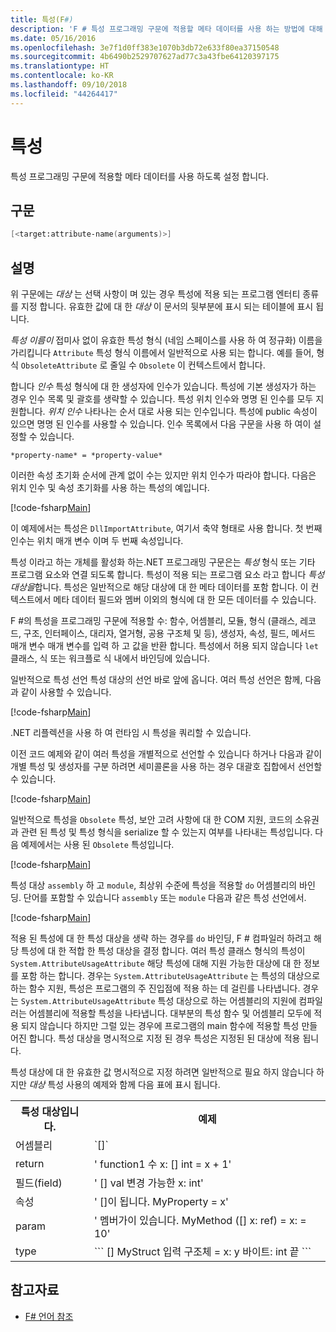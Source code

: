 ```yaml
---
title: 특성(F#)
description: 'F # 특성 프로그래밍 구문에 적용할 메타 데이터를 사용 하는 방법에 대해 알아봅니다.'
ms.date: 05/16/2016
ms.openlocfilehash: 3e7f1d0ff383e1070b3db72e633f80ea37150548
ms.sourcegitcommit: 4b6490b2529707627ad77c3a43fbe64120397175
ms.translationtype: HT
ms.contentlocale: ko-KR
ms.lasthandoff: 09/10/2018
ms.locfileid: "44264417"
---
```

# <a name="attributes"></a>특성

특성 프로그래밍 구문에 적용할 메타 데이터를 사용 하도록 설정 합니다.

## <a name="syntax"></a>구문

```fsharp
[<target:attribute-name(arguments)>]
```

## <a name="remarks"></a>설명

위 구문에는 *대상* 는 선택 사항이 며 있는 경우 특성에 적용 되는 프로그램 엔터티 종류를 지정 합니다. 유효한 값에 대 한 *대상* 이 문서의 뒷부분에 표시 되는 테이블에 표시 됩니다.

*특성 이름이* 접미사 없이 유효한 특성 형식 (네임 스페이스를 사용 하 여 정규화) 이름을 가리킵니다 `Attribute` 특성 형식 이름에서 일반적으로 사용 되는 합니다. 예를 들어, 형식 `ObsoleteAttribute` 로 줄일 수 `Obsolete` 이 컨텍스트에서 합니다.

합니다 *인수* 특성 형식에 대 한 생성자에 인수가 있습니다. 특성에 기본 생성자가 하는 경우 인수 목록 및 괄호를 생략할 수 있습니다. 특성 위치 인수와 명명 된 인수를 모두 지원합니다. *위치 인수* 나타나는 순서 대로 사용 되는 인수입니다. 특성에 public 속성이 있으면 명명 된 인수를 사용할 수 있습니다. 인수 목록에서 다음 구문을 사용 하 여이 설정할 수 있습니다.

```
*property-name* = *property-value*
```

이러한 속성 초기화 순서에 관계 없이 수는 있지만 위치 인수가 따라야 합니다. 다음은 위치 인수 및 속성 초기화를 사용 하는 특성의 예입니다.

[!code-fsharp[Main](../../../samples/snippets/fsharp/lang-ref-2/snippet6202.fs)]

이 예제에서는 특성은 `DllImportAttribute`, 여기서 축약 형태로 사용 합니다. 첫 번째 인수는 위치 매개 변수 이며 두 번째 속성입니다.

특성 이라고 하는 개체를 활성화 하는.NET 프로그래밍 구문은는 *특성* 형식 또는 기타 프로그램 요소와 연결 되도록 합니다. 특성이 적용 되는 프로그램 요소 라고 합니다 *특성 대상을*합니다. 특성은 일반적으로 해당 대상에 대 한 메타 데이터를 포함 합니다. 이 컨텍스트에서 메타 데이터 필드와 멤버 이외의 형식에 대 한 모든 데이터를 수 있습니다.

F #의 특성을 프로그래밍 구문에 적용할 수: 함수, 어셈블리, 모듈, 형식 (클래스, 레코드, 구조, 인터페이스, 대리자, 열거형, 공용 구조체 및 등), 생성자, 속성, 필드, 메서드 매개 변수 매개 변수를 입력 하 고 값을 반환 합니다. 특성에서 허용 되지 않습니다 `let` 클래스, 식 또는 워크플로 식 내에서 바인딩에 있습니다.

일반적으로 특성 선언 특성 대상의 선언 바로 앞에 옵니다. 여러 특성 선언은 함께, 다음과 같이 사용할 수 있습니다.

[!code-fsharp[Main](../../../samples/snippets/fsharp/lang-ref-2/snippet6603.fs)]

.NET 리플렉션을 사용 하 여 런타임 시 특성을 쿼리할 수 있습니다.

이전 코드 예제와 같이 여러 특성을 개별적으로 선언할 수 있습니다 하거나 다음과 같이 개별 특성 및 생성자를 구분 하려면 세미콜론을 사용 하는 경우 대괄호 집합에서 선언할 수 있습니다.

[!code-fsharp[Main](../../../samples/snippets/fsharp/lang-ref-2/snippet6604.fs)]

일반적으로 특성을 `Obsolete` 특성, 보안 고려 사항에 대 한 COM 지원, 코드의 소유권과 관련 된 특성 및 특성 형식을 serialize 할 수 있는지 여부를 나타내는 특성입니다. 다음 예제에서는 사용 된 `Obsolete` 특성입니다.

[!code-fsharp[Main](../../../samples/snippets/fsharp/lang-ref-2/snippet6605.fs)]

특성 대상 `assembly` 하 고 `module`, 최상위 수준에 특성을 적용할 `do` 어셈블리의 바인딩. 단어를 포함할 수 있습니다 `assembly` 또는 `module` 다음과 같은 특성 선언에서.

[!code-fsharp[Main](../../../samples/snippets/fsharp/lang-ref-2/snippet6606.fs)]

적용 된 특성에 대 한 특성 대상을 생략 하는 경우를 `do` 바인딩, F # 컴파일러 하려고 해당 특성에 대 한 적합 한 특성 대상을 결정 합니다. 여러 특성 클래스 형식의 특성이 `System.AttributeUsageAttribute` 해당 특성에 대해 지원 가능한 대상에 대 한 정보를 포함 하는 합니다. 경우는 `System.AttributeUsageAttribute` 는 특성의 대상으로 하는 함수 지원, 특성은 프로그램의 주 진입점에 적용 하는 데 걸린를 나타냅니다. 경우는 `System.AttributeUsageAttribute` 특성 대상으로 하는 어셈블리의 지원에 컴파일러는 어셈블리에 적용할 특성을 나타냅니다. 대부분의 특성 함수 및 어셈블리 모두에 적용 되지 않습니다 하지만 그럴 있는 경우에 프로그램의 main 함수에 적용할 특성 만들어진 합니다. 특성 대상을 명시적으로 지정 된 경우 특성은 지정된 된 대상에 적용 됩니다.

특성 대상에 대 한 유효한 값 명시적으로 지정 하려면 일반적으로 필요 하지 않습니다 하지만 *대상* 특성 사용의 예제와 함께 다음 표에 표시 됩니다.

<table>
  <tr>
    <th>특성 대상입니다.</td>
    <th>예제</td> 
  </tr>
  <tr>
    <td>어셈블리</td>
    <td>`[<assembly: AssemblyVersionAttribute("1.0.0.0")>]`</td> 
  </tr>
  <tr>
    <td>return</td>
    <td>' function1 수 x: [<return: Obsolete>] int = x + 1'</td> 
  </tr>
  <tr>
    <td>필드(field)</td>
    <td>' [<field: DefaultValue>] val 변경 가능한 x: int'</td> 
  </tr>
  <tr>
    <td>속성</td>
    <td>' [<property: Obsolete>]이 됩니다. MyProperty = x'</td> 
  </tr>
  <tr>
    <td>param</td>
    <td>' 멤버가이 있습니다. MyMethod ([<param: Out>] x: ref<int>) = x: = 10'</td> 
  </tr>
  <tr>
    <td>type</td>
    <td>
        ```
        [<type: StructLayout(Sequential)>] MyStruct 입력 구조체 = x: y 바이트: int 끝 ```
    </td> 
  </tr>
</table>

## <a name="see-also"></a>참고자료

- [F# 언어 참조](index.md)
